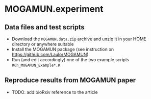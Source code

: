 # MOGAMUN.experiment

Data files and test scripts
---------------------------

- Download the `MOGAMUN.data.zip` archive and unzip it in your HOME directory or anywhere suitable
- Install the MOGAMUN package (see instruction on https://github.com/Laulo/MOGAMUN)
- Run (and edit accordingly) one of the two example scripts `Run_MOGAMUN_Example*.R`

Reproduce results from MOGAMUN paper
------------------------------------

- TODO: add bioRxiv reference to the article
